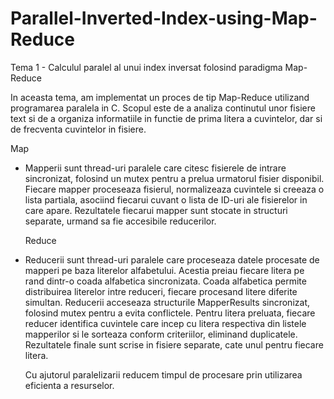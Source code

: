 # Parallel-Inverted-Index-using-Map-Reduce

Tema 1 - Calculul paralel al unui index inversat
         folosind paradigma Map-Reduce

In aceasta tema, am implementat un proces de tip Map-Reduce
utilizand programarea paralela in C. Scopul este de a analiza
continutul unor fisiere text si de a organiza informatiile in
functie de prima litera a cuvintelor, dar si de frecventa
cuvintelor in fisiere.

   Map
- Mapperii sunt thread-uri paralele care citesc fisierele de
intrare sincronizat, folosind un mutex pentru a prelua
urmatorul fisier disponibil. Fiecare mapper proceseaza
fisierul, normalizeaza cuvintele si creeaza o lista partiala,
asociind fiecarui cuvant o lista de ID-uri ale fisierelor
in care apare. Rezultatele fiecarui mapper sunt stocate
in structuri separate, urmand sa fie accesibile reducerilor.

    Reduce
- Reducerii sunt thread-uri paralele care proceseaza
datele procesate de mapperi pe baza literelor alfabetului.
Acestia preiau fiecare litera pe rand dintr-o coada alfabetica
sincronizata. Coada alfabetica permite distribuirea literelor
intre reduceri, fiecare procesand litere diferite simultan.
Reducerii acceseaza structurile MapperResults sincronizat, folosind
mutex pentru a evita conflictele.
Pentru litera preluata, fiecare reducer identifica cuvintele
care incep cu litera respectiva din listele mapperilor
si le sorteaza conform criteriilor, eliminand duplicatele.
Rezultatele finale sunt scrise in fisiere separate, cate unul
pentru fiecare litera.

    Cu ajutorul paralelizarii reducem timpul de procesare prin
utilizarea eficienta a resurselor.
